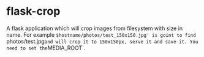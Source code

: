 # flask-crop
A flask application which will crop images from filesystem with size in name.
For example `$hostname/photos/test_150x150.jpg' is goint to find `photos/test.jpg` and will crop it to 150x150px, serve it and save it.
You need to set the `MEDIA_ROOT`.
